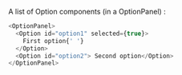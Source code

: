 A list of Option components (in a OptionPanel) :

```js
<OptionPanel>
  <Option id="option1" selected={true}>
    First option{' '}
  </Option>
  <Option id="option2"> Second option</Option>
</OptionPanel>
```
